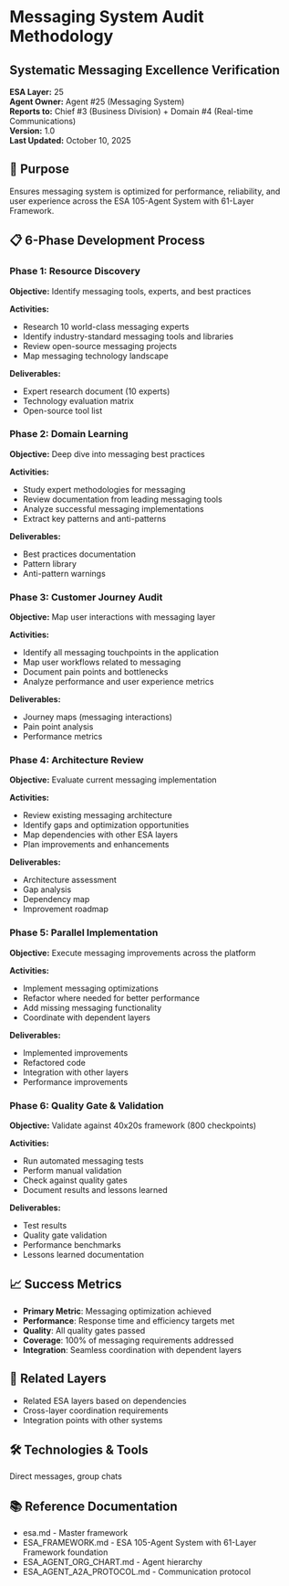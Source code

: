 # Messaging System Audit Methodology
## Systematic Messaging Excellence Verification

**ESA Layer:** 25  
**Agent Owner:** Agent #25 (Messaging System)  
**Reports to:** Chief #3 (Business Division) + Domain #4 (Real-time Communications)  
**Version:** 1.0  
**Last Updated:** October 10, 2025

## 🎯 Purpose
Ensures messaging system is optimized for performance, reliability, and user experience across the ESA 105-Agent System with 61-Layer Framework.

## 📋 6-Phase Development Process

### Phase 1: Resource Discovery
**Objective:** Identify messaging tools, experts, and best practices

**Activities:**
- Research 10 world-class messaging experts
- Identify industry-standard messaging tools and libraries
- Review open-source messaging projects
- Map messaging technology landscape

**Deliverables:**
- Expert research document (10 experts)
- Technology evaluation matrix
- Open-source tool list

### Phase 2: Domain Learning
**Objective:** Deep dive into messaging best practices

**Activities:**
- Study expert methodologies for messaging
- Review documentation from leading messaging tools
- Analyze successful messaging implementations
- Extract key patterns and anti-patterns

**Deliverables:**
- Best practices documentation
- Pattern library
- Anti-pattern warnings

### Phase 3: Customer Journey Audit
**Objective:** Map user interactions with messaging layer

**Activities:**
- Identify all messaging touchpoints in the application
- Map user workflows related to messaging
- Document pain points and bottlenecks
- Analyze performance and user experience metrics

**Deliverables:**
- Journey maps (messaging interactions)
- Pain point analysis
- Performance metrics

### Phase 4: Architecture Review
**Objective:** Evaluate current messaging implementation

**Activities:**
- Review existing messaging architecture
- Identify gaps and optimization opportunities
- Map dependencies with other ESA layers
- Plan improvements and enhancements

**Deliverables:**
- Architecture assessment
- Gap analysis
- Dependency map
- Improvement roadmap

### Phase 5: Parallel Implementation
**Objective:** Execute messaging improvements across the platform

**Activities:**
- Implement messaging optimizations
- Refactor where needed for better performance
- Add missing messaging functionality
- Coordinate with dependent layers

**Deliverables:**
- Implemented improvements
- Refactored code
- Integration with other layers
- Performance improvements

### Phase 6: Quality Gate & Validation
**Objective:** Validate against 40x20s framework (800 checkpoints)

**Activities:**
- Run automated messaging tests
- Perform manual validation
- Check against quality gates
- Document results and lessons learned

**Deliverables:**
- Test results
- Quality gate validation
- Performance benchmarks
- Lessons learned documentation

## 📈 Success Metrics
- **Primary Metric**: Messaging optimization achieved
- **Performance**: Response time and efficiency targets met
- **Quality**: All quality gates passed
- **Coverage**: 100% of messaging requirements addressed
- **Integration**: Seamless coordination with dependent layers

## 🔗 Related Layers
- Related ESA layers based on dependencies
- Cross-layer coordination requirements
- Integration points with other systems

## 🛠️ Technologies & Tools
Direct messages, group chats

## 📚 Reference Documentation
- esa.md - Master framework
- ESA_FRAMEWORK.md - ESA 105-Agent System with 61-Layer Framework foundation
- ESA_AGENT_ORG_CHART.md - Agent hierarchy
- ESA_AGENT_A2A_PROTOCOL.md - Communication protocol
